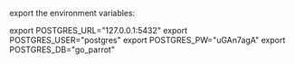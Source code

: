 export the environment variables:


export POSTGRES_URL="127.0.0.1:5432"
export POSTGRES_USER="postgres"
export POSTGRES_PW="uGAn7agA"
export POSTGRES_DB="go_parrot"